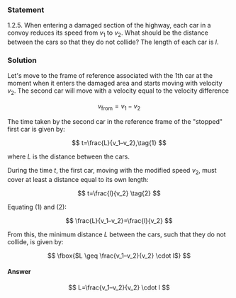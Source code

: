###  Statement

$1.2.5.$ When entering a damaged section of the highway, each car in a convoy reduces its speed from $v_1$ to $v_2$. What should be the distance between the cars so that they do not collide? The length of each car is $l$.

### Solution

Let's move to the frame of reference associated with the $1$th car at the moment when it enters the damaged area and starts moving with velocity $v_2$. The second car will move with a velocity equal to the velocity difference

$$
v_\text{from}=v_1-v_2
$$

The time taken by the second car in the reference frame of the "stopped" first car is given by:

$$
t=\frac{L}{v_1–v_2},\tag{1}
$$

where $L$ is the distance between the cars.

During the time $t$, the first car, moving with the modified speed $v_2$, must cover at least a distance equal to its own length:

$$
t=\frac{l}{v_2} \tag{2}
$$

Equating $(1)$ and $(2)$:

$$
\frac{L}{v_1–v_2}=\frac{l}{v_2}
$$

From this, the minimum distance $L$ between the cars, such that they do not collide, is given by:

$$
\fbox{$L \geq \frac{v_1–v_2}{v_2} \cdot l$}
$$

#### Answer

$$
L=\frac{v_1–v_2}{v_2} \cdot l
$$